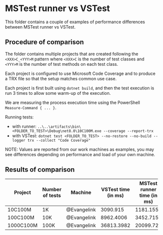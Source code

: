# MSTest runner vs VSTest

This folder contains a couple of examples of performance differences between MSTest runner vs VSTest.

## Procedure of comparison

The folder contains multiple projects that are created following the `<XXX>C_<YYY>M` pattern where `<XXX>C` is the number of test classes and `<YYY>M` is the number of test methods on each test class.

Each project is configured to use Microsoft Code Coverage and to produce a TRX file so that the setup matches common use case.

Each project is first built using `dotnet build`, and then the test execution is run 3 times to allow some warm-up of the execution.

We are measuring the process execution time using the PowerShell `Measure-Command { ... }`.

Running tests:

- with runner: `..\..\artifacts\bin\<FOLDER_TO_TEST>\Debug\net8.0\10C100M.exe --coverage --report-trx`
- with VSTest: `dotnet test <FOLDER_TO_TEST> --no-restore --no-build --logger trx --collect "Code Coverage"`

NOTE: Values are reported from our work machines as examples, you may see differences depending on performance and load of your own machine.

## Results of comparison

| Project   | Number of tests | Machine     | VSTest time (in ms) | MSTest runner time (in ms) |
|-----------|-----------------|-------------|---------------------|----------------------------|
| 10C100M   | 1K              | @Evangelink | 3090.915            | 1181.1558                  |
| 100C100M  | 10K             | @Evangelink | 8962.4006           | 3452.7159                  |
| 1000C100M | 100K            | @Evangelink | 36813.3982          | 20099.726                  |
